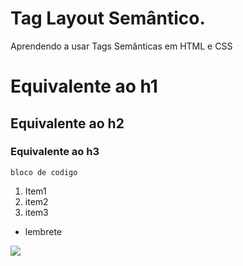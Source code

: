 # Tag Layout Semântico.
Aprendendo a usar Tags Semânticas em HTML e CSS




# Equivalente ao h1


## Equivalente ao h2

### Equivalente ao h3

```
bloco de codigo

```

1. Item1
2. item2
3. item3

- lembrete


![](https://i.pinimg.com/564x/c0/86/08/c086089bc0baf6b96597e76eb85a4c8e.jpg)

